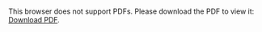 <object data="christ-in-song/CIS1908pdfs/477.pdf" type="application/pdf" width="100%" height="1024px">
    <embed src="christ-in-song/CIS1908pdfs/477.pdf">
        <p>This browser does not support PDFs. Please download the PDF to view it: <a href="christ-in-song/CIS1908pdfs/477.pdf">Download PDF</a>.</p>
    </embed>
</object>
